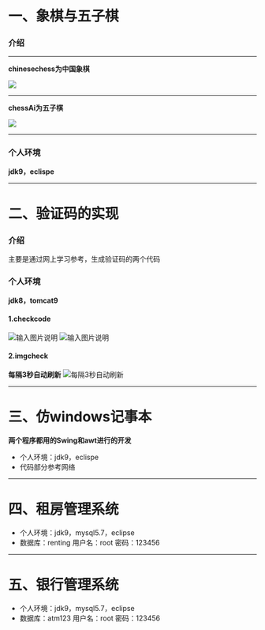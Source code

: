 # 一、象棋与五子棋

### 介绍

---

 **chinesechess为中国象棋**

<img src="https://images.gitee.com/uploads/images/2021/0318/092916_1396b045_7691372.png" width=""/>



---

 **chessAi为五子棋** 

<img src="https://images.gitee.com/uploads/images/2021/0318/092941_5ed96372_7691372.png" width=""/>


---

### 个人环境
 **jdk9，eclispe** 

---

# 二、验证码的实现

### 介绍
主要是通过网上学习参考，生成验证码的两个代码
### 个人环境
 **jdk8，tomcat9** 
#### 1.checkcode
![输入图片说明](https://images.gitee.com/uploads/images/2021/0318/091034_281b45a3_7691372.png "屏幕截图.png")
![输入图片说明](https://images.gitee.com/uploads/images/2021/0318/090747_99f2d271_7691372.png "屏幕截图.png")
#### 2.imgcheck
 **每隔3秒自动刷新** 
![每隔3秒自动刷新](https://images.gitee.com/uploads/images/2021/0318/090845_1091649c_7691372.png "屏幕截图.png")

---

# 三、仿windows记事本
 **两个程序都用的Swing和awt进行的开发**

+ 个人环境：jdk9，eclispe
+ 代码部分参考网络
---
# 四、租房管理系统

+ 个人环境：jdk9，mysql5.7，eclipse
+ 数据库：renting 用户名：root 密码：123456
---
# 五、银行管理系统
+ 个人环境：jdk9，mysql5.7，eclipse
+ 数据库：atm123 用户名：root 密码：123456